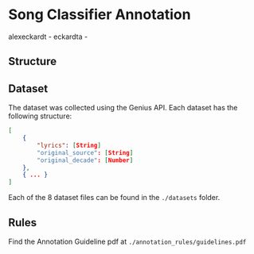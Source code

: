 # Song Classifier Annotation

alexeckardt - eckardta - 


## Structure

## Dataset

The dataset was collected using the Genius API. Each dataset has the following structure:

```json
[
    {
        "lyrics": [String]
        "original_source": [String]
        "original_decade": [Number]
    },
    { ... }
]
```

Each of the 8 dataset files can be found in the `./datasets` folder.

## Rules

Find the Annotation Guideline pdf at `./annotation_rules/guidelines.pdf`